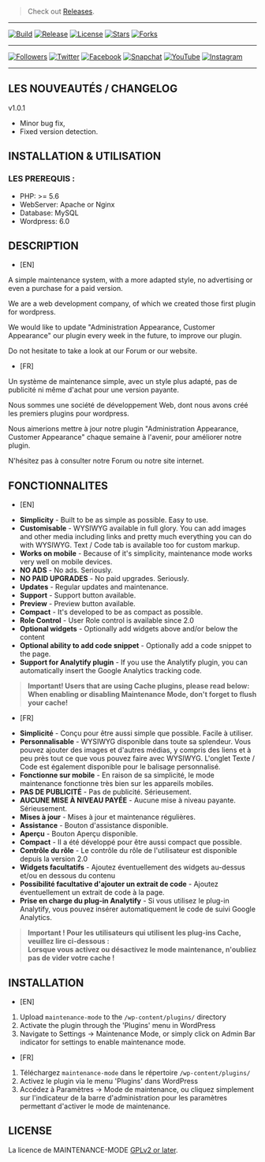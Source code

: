> Check out <a href="https://github.com/SIDL-C0R0RATI0N/MAINTENANCE-MODE/releases"> Releases</a>.

***
[![Build](https://img.shields.io/github/package-json/v/SIDL-C0R0RATI0N/MAINTENANCE-MODE?style=social)](https://github.com/SIDL-C0R0RATI0N/MAINTENANCE-MODE)
[![Release](https://img.shields.io/github/v/release/SIDL-C0R0RATI0N/MAINTENANCE-MODE?include_prereleases&sort=date&style=social)](https://github.com/SIDL-C0R0RATI0N/MAINTENANCE-MODE/releases)
[![License](https://img.shields.io/github/license/SIDL-C0R0RATI0N/MAINTENANCE-MODE?style=social)](LICENSE.md)
[![Stars](https://img.shields.io/github/stars/SIDL-C0R0RATI0N/MAINTENANCE-MODE?style=social)](https://github.com/SIDL-C0R0RATI0N/MAINTENANCE-MODE/stargazers)
[![Forks](https://img.shields.io/github/forks/SIDL-C0R0RATI0N/MAINTENANCE-MODE?style=social)](https://github.com/SIDL-C0R0RATI0N/MAINTENANCE-MODE/network/members)
<br/>
***
[![Followers](https://img.shields.io/github/followers/SIDL-C0R0RATI0N?style=social)](https://github.com/SIDL-C0R0RATI0N/)
[![Twitter](https://img.shields.io/twitter/follow/SIDLCORPORATION?style=social)](https://www.twitter.com/SIDLCORPORATION)
[![Facebook](https://img.shields.io/twitter/url?label=Follow%20us%20on%20Facebook&logo=facebook&style=social&url=https%3A%2F%2Fwww.facebook.com%2Fsidl.corporation.officiel)](https://www.facebook.com/sidl.corporation.officiel)
[![Snapchat](https://img.shields.io/twitter/url?label=Add%20us%20on%20Snapchat&logo=snapchat&logoColor=yellow&style=social&url=https%3A%2F%2Fwww.snapchat.com%2Fadd%2Fsidlcorp.fr)](https://www.snapchat.com/add/sidlcorp.fr)
[![YouTube](https://img.shields.io/youtube/channel/subscribers/UCRolHgaCdwHj_oaNXUWC-lg?style=social)](https://www.youtube.com/channel/UCRolHgaCdwHj_oaNXUWC-lg)
[![Instagram](https://img.shields.io/twitter/url?label=Add%20us%20on%20Snapchat&logo=instagram&style=social&url=https%3A%2F%2Fwww.instagram.com%2Fsidl_corporation%2F)](https://www.instagram.com/sidl_corporation/)
***



## LES NOUVEAUTÉS / CHANGELOG

v1.0.1
* Minor bug fix,
* Fixed version detection.


## INSTALLATION & UTILISATION
  ### LES PREREQUIS :
  * PHP: >= 5.6
  * WebServer: Apache or Nginx
  * Database: MySQL
  * Wordpress: 6.0

## DESCRIPTION

- [EN] 

A simple maintenance system, with a more adapted style, no advertising or even a purchase for a paid version.

We are a web development company, of which we created those first plugin for wordpress.

We would like to update "Administration Appearance, Customer Appearance" our plugin every week in the future, to improve our plugin.

Do not hesitate to take a look at our Forum or our website.

- [FR] 

Un système de maintenance simple, avec un style plus adapté, pas de publicité ni même d'achat pour une version payante.

Nous sommes une société de développement Web, dont nous avons créé les premiers plugins pour wordpress.

Nous aimerions mettre à jour notre plugin "Administration Appearance, Customer Appearance" chaque semaine à l'avenir, pour améliorer notre plugin.

N'hésitez pas à consulter notre Forum ou notre site internet.

## FONCTIONNALITES

- [EN]

* **Simplicity** - Built to be as simple as possible. Easy to use.
* **Customisable** - WYSIWYG available in full glory. You can add images and other media including links and pretty much everything you can do with WYSIWYG. Text / Code tab is available too for custom markup.
* **Works on mobile** - Because of it's simplicity, maintenance mode works very well on mobile devices.
* **NO ADS** - No ads. Seriously.
* **NO PAID UPGRADES** - No paid upgrades. Seriously.
* **Updates** - Regular updates and maintenance.
* **Support** - Support button available.
* **Preview** - Preview button available.
* **Compact** - It's developed to be as compact as possible.
* **Role Control** - User Role control is available since 2.0
* **Optional widgets** - Optionally add widgets above and/or below the content
* **Optional ability to add code snippet** - Optionally add a code snippet to the page.
* **Support for Analytify plugin** - If you use the Analytify plugin, you can automatically insert the Google Analytics tracking code.

> <strong>Important! Users that are using Cache plugins, please read below:</strong><br>
> <strong>When enabling or disabling Maintenance Mode, don't forget to flush your cache!</strong>

- [FR]

* **Simplicité** - Conçu pour être aussi simple que possible. Facile à utiliser.
* **Personnalisable** - WYSIWYG disponible dans toute sa splendeur. Vous pouvez ajouter des images et d'autres médias, y compris des liens et à peu près tout ce que vous pouvez faire avec WYSIWYG. L'onglet Texte / Code est également disponible pour le balisage personnalisé.
* **Fonctionne sur mobile** - En raison de sa simplicité, le mode maintenance fonctionne très bien sur les appareils mobiles.
* **PAS DE PUBLICITÉ** - Pas de publicité. Sérieusement.
* **AUCUNE MISE À NIVEAU PAYÉE** - Aucune mise à niveau payante. Sérieusement.
* **Mises à jour** - Mises à jour et maintenance régulières.
* **Assistance** - Bouton d'assistance disponible.
* **Aperçu** - Bouton Aperçu disponible.
* **Compact** - Il a été développé pour être aussi compact que possible.
* **Contrôle du rôle** - Le contrôle du rôle de l'utilisateur est disponible depuis la version 2.0
* **Widgets facultatifs** - Ajoutez éventuellement des widgets au-dessus et/ou en dessous du contenu
* **Possibilité facultative d'ajouter un extrait de code** - Ajoutez éventuellement un extrait de code à la page.
* **Prise en charge du plug-in Analytify** - Si vous utilisez le plug-in Analytify, vous pouvez insérer automatiquement le code de suivi Google Analytics.

> <strong>Important ! Pour les utilisateurs qui utilisent les plug-ins Cache, veuillez lire ci-dessous :</strong><br>
> <strong>Lorsque vous activez ou désactivez le mode maintenance, n'oubliez pas de vider votre cache !</strong>

## INSTALLATION

- [EN]

1. Upload `maintenance-mode` to the `/wp-content/plugins/` directory
2. Activate the plugin through the 'Plugins' menu in WordPress
3. Navigate to Settings -> Maintenance Mode, or simply click on Admin Bar indicator for settings to enable maintenance mode.

- [FR]

1. Téléchargez `maintenance-mode` dans le répertoire `/wp-content/plugins/`
2. Activez le plugin via le menu 'Plugins' dans WordPress
3. Accédez à Paramètres -> Mode de maintenance, ou cliquez simplement sur l'indicateur de la barre d'administration pour les paramètres permettant d'activer le mode de maintenance.

## LICENSE

La licence de MAINTENANCE-MODE [GPLv2 or later](https://github.com/SIDL-C0R0RATI0N/MAINTENANCE-MODE/blob/main/LICENSE).